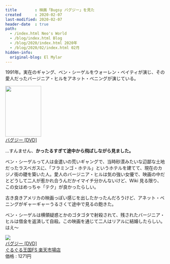 ```yaml
---
title        : 映画「Bugsy バグジー」を見た
created      : 2020-02-07
last-modified: 2020-02-07
header-date  : true
path:
  - /index.html Neo's World
  - /blog/index.html Blog
  - /blog/2020/index.html 2020年
  - /blog/2020/02/index.html 02月
hidden-info:
  original-blog: El Mylar
---
```


1991年。実在のギャング、ベン・シーゲルをウォーレン・ベイティが演じ、その愛人だったバージニア・ヒルをアネット・ベニングが演じている。

<div class="ad-amazon">
  <div class="ad-amazon-image">
    <a href="https://www.amazon.co.jp/dp/B00XP96V7E?tag=neos21-22&amp;linkCode=osi&amp;th=1&amp;psc=1">
      <img src="https://m.media-amazon.com/images/I/51Te9+WBjjL._SL160_.jpg" width="113" height="160">
    </a>
  </div>
  <div class="ad-amazon-info">
    <div class="ad-amazon-title">
      <a href="https://www.amazon.co.jp/dp/B00XP96V7E?tag=neos21-22&amp;linkCode=osi&amp;th=1&amp;psc=1">バグジー [DVD]</a>
    </div>
  </div>
</div>

…すんません、__かったるすぎて途中から飛ばしながら見ました。__

ベン・シーゲルって人は金遣いの荒いギャングで、当時砂漠みたいな辺鄙な土地だったラスベガスに、「フラミンゴ・ホテル」というホテルを建てて、現在のカジノ街の礎を築いた人。愛人のバージニア・ヒルは気の強い女優で、映画の中だとどうして二人が惹かれ合うんだかイマイチ分かんないけど、Wiki 見る限り、この女はめっちゃ「テク」が良かったらしい。

古き良きアメリカの映画っぽい感じを出したかったんだろうけど、アネット・ベニングがギャーギャーうるさくて途中で見るの飽きた。

ベン・シーゲルは横領疑惑とかのゴタゴタで射殺されて、残されたバージニア・ヒルは借金を返済して自殺。この映画を通じて二人はリアルに結婚したらしい。はえ〜

<div class="ad-rakuten">
  <div class="ad-rakuten-image">
    <a href="https://hb.afl.rakuten.co.jp/hgc/g00tb682.waxycd63.g00tb682.waxydb63/?pc=https%3A%2F%2Fitem.rakuten.co.jp%2Fmifsoft%2Fhpbs-13645%2F&amp;m=http%3A%2F%2Fm.rakuten.co.jp%2Fmifsoft%2Fi%2F10333102%2F">
      <img src="https://thumbnail.image.rakuten.co.jp/@0_mall/mifsoft/cabinet/178/hpbs-13645.jpg?_ex=128x128">
    </a>
  </div>
  <div class="ad-rakuten-info">
    <div class="ad-rakuten-title">
      <a href="https://hb.afl.rakuten.co.jp/hgc/g00tb682.waxycd63.g00tb682.waxydb63/?pc=https%3A%2F%2Fitem.rakuten.co.jp%2Fmifsoft%2Fhpbs-13645%2F&amp;m=http%3A%2F%2Fm.rakuten.co.jp%2Fmifsoft%2Fi%2F10333102%2F">バグジー [DVD]</a>
    </div>
    <div class="ad-rakuten-shop">
      <a href="https://hb.afl.rakuten.co.jp/hgc/g00tb682.waxycd63.g00tb682.waxydb63/?pc=https%3A%2F%2Fwww.rakuten.co.jp%2Fmifsoft%2F&amp;m=http%3A%2F%2Fm.rakuten.co.jp%2Fmifsoft%2F">ぐるぐる王国FS 楽天市場店</a>
    </div>
    <div class="ad-rakuten-price">価格 : 1271円</div>
  </div>
</div>
